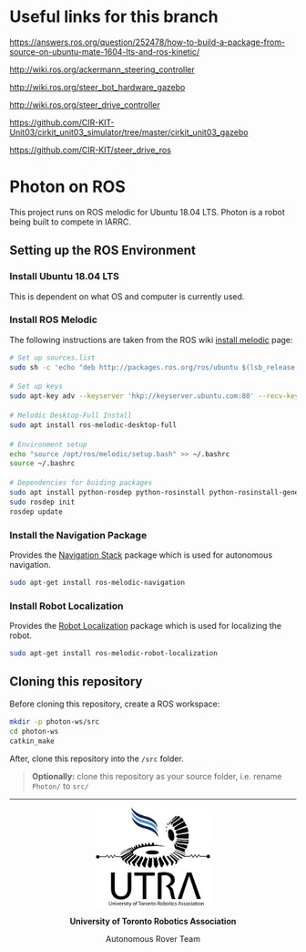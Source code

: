 # Useful links for this branch #

https://answers.ros.org/question/252478/how-to-build-a-package-from-source-on-ubuntu-mate-1604-lts-and-ros-kinetic/

http://wiki.ros.org/ackermann_steering_controller

http://wiki.ros.org/steer_bot_hardware_gazebo

http://wiki.ros.org/steer_drive_controller

https://github.com/CIR-KIT-Unit03/cirkit_unit03_simulator/tree/master/cirkit_unit03_gazebo

https://github.com/CIR-KIT/steer_drive_ros






# Photon on ROS #

This project runs on ROS melodic for Ubuntu 18.04 LTS. Photon is a robot being built to compete in IARRC.

## Setting up the ROS Environment ##

### Install Ubuntu 18.04 LTS ###
This is dependent on what OS and computer is currently used.

### Install ROS Melodic ###
The following instructions are taken from the ROS wiki [install melodic](http://wiki.ros.org/melodic/Installation/Ubuntu) page:
```bash
# Set up sources.list
sudo sh -c 'echo "deb http://packages.ros.org/ros/ubuntu $(lsb_release -sc) main" > /etc/apt/sources.list.d/ros-latest.list'

# Set up keys
sudo apt-key adv --keyserver 'hkp://keyserver.ubuntu.com:80' --recv-key C1CF6E31E6BADE8868B172B4F42ED6FBAB17C654

# Melodic Desktop-Full Install
sudo apt install ros-melodic-desktop-full

# Environment setup
echo "source /opt/ros/melodic/setup.bash" >> ~/.bashrc
source ~/.bashrc

# Dependencies for buiding packages
sudo apt install python-rosdep python-rosinstall python-rosinstall-generator python-wstool build-essential
sudo rosdep init
rosdep update
```

### Install the Navigation Package ###
Provides the [Navigation Stack](http://wiki.ros.org/navigation) package which is used for autonomous navigation.
```bash
sudo apt-get install ros-melodic-navigation
```

### Install Robot Localization ###
Provides the [Robot Localization](http://docs.ros.org/en/melodic/api/robot_localization/html/index.html) package which is used for localizing the robot.
```bash
sudo apt-get install ros-melodic-robot-localization
```

## Cloning this repository ##
Before cloning this repository, create a ROS workspace:
```bash
mkdir -p photon-ws/src
cd photon-ws
catkin_make
```
After, clone this repository into the `/src` folder.
> **Optionally:** clone this repository as your source folder, i.e. rename `Photon/` to `src/`

---
<p align="center">
<img src="https://raw.githubusercontent.com/UTRA-ART/SLAM/dev/docs/res/utra-logo.png" alt="UTRA logo" width="200"/>
</p>
<p align = "center"><b>University of Toronto Robotics Association</b></p>
<p align = "center">Autonomous Rover Team</p>
